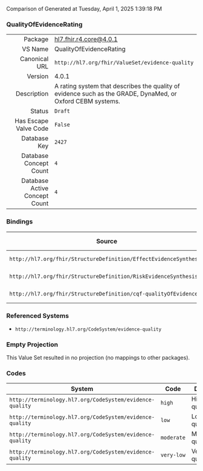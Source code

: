 Comparison of 
Generated at Tuesday, April 1, 2025 1:39:18 PM

### QualityOfEvidenceRating

|      |     |
| ---: | --- |
| Package | hl7.fhir.r4.core@4.0.1 |
| VS Name | QualityOfEvidenceRating |
| Canonical URL | `http://hl7.org/fhir/ValueSet/evidence-quality` |
| Version | 4.0.1 |
| Description | A rating system that describes the quality of evidence such as the GRADE, DynaMed, or Oxford CEBM systems. |
| Status | `Draft` |
| Has Escape Valve Code | `False` |
| Database Key | `2427` |
| Database Concept Count | `4` |
| Database Active Concept Count | `4` |
### Bindings

| Source | Element | Binding | Strength | Element Short |
| ------ | ------- | ------- | -------- | ------------- |
| `http://hl7.org/fhir/StructureDefinition/EffectEvidenceSynthesis` | `EffectEvidenceSynthesis.certainty.rating` | `http://hl7.org/fhir/ValueSet/evidence-quality` | `Extensible` | Certainty rating |
| `http://hl7.org/fhir/StructureDefinition/RiskEvidenceSynthesis` | `RiskEvidenceSynthesis.certainty.rating` | `http://hl7.org/fhir/ValueSet/evidence-quality` | `Extensible` | Certainty rating |
| `http://hl7.org/fhir/StructureDefinition/cqf-qualityOfEvidence` | `Extension.value[x]` | `http://hl7.org/fhir/ValueSet/evidence-quality` | `Example` | Value of extension |

### Referenced Systems

* `http://terminology.hl7.org/CodeSystem/evidence-quality`
### Empty Projection

This Value Set resulted in no projection (no mappings to other packages).

### Codes

| System | Code | Display |
| ------ | ---- | ------- |
| `http://terminology.hl7.org/CodeSystem/evidence-quality` | `high` | High quality |
| `http://terminology.hl7.org/CodeSystem/evidence-quality` | `low` | Low quality |
| `http://terminology.hl7.org/CodeSystem/evidence-quality` | `moderate` | Moderate quality |
| `http://terminology.hl7.org/CodeSystem/evidence-quality` | `very-low` | Very low quality |
